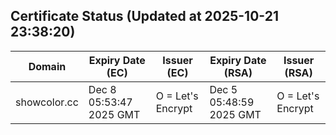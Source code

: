 ## Certificate Status (Updated at 2025-10-21 23:38:20)
| Domain | Expiry Date (EC) | Issuer (EC) | Expiry Date (RSA) | Issuer (RSA) |
|--------|------------------|-------------|-------------------|--------------|
| showcolor.cc | Dec  8 05:53:47 2025 GMT |  O = Let's Encrypt | Dec  5 05:48:59 2025 GMT |  O = Let's Encrypt |

